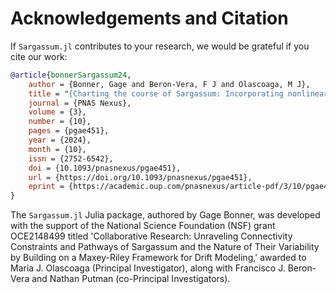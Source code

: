 # Acknowledgements and Citation

If `Sargassum.jl` contributes to your research, we would be grateful if you cite our work:

```bibtex
@article{bonnerSargassum24,
    author = {Bonner, Gage and Beron-Vera, F J and Olascoaga, M J},
    title = "{Charting the course of Sargassum: Incorporating nonlinear elastic interactions and life cycles in the Maxey-Riley model}",
    journal = {PNAS Nexus},
    volume = {3},
    number = {10},
    pages = {pgae451},
    year = {2024},
    month = {10},
    issn = {2752-6542},
    doi = {10.1093/pnasnexus/pgae451},
    url = {https://doi.org/10.1093/pnasnexus/pgae451},
    eprint = {https://academic.oup.com/pnasnexus/article-pdf/3/10/pgae451/59961289/pgae451.pdf},
}
```

The `Sargassum.jl` Julia package, authored by Gage Bonner, was developed with the support of the National Science Foundation (NSF) grant OCE2148499 titled 'Collaborative Research: Unraveling Connectivity Constraints and Pathways of Sargassum and the Nature of Their Variability by Building on a Maxey-Riley Framework for Drift Modeling,' awarded to Maria J. Olascoaga (Principal Investigator), along with Francisco J. Beron-Vera and Nathan Putman (co-Principal Investigators).